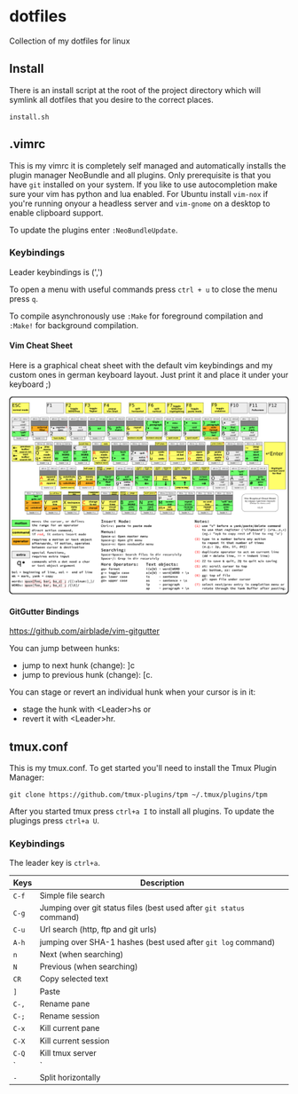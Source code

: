 # dotfiles
Collection of my dotfiles for linux

## Install

There is an install script at the root of the project directory which will
symlink all dotfiles that you desire to the correct places.

    install.sh

## .vimrc

This is my vimrc it is completely self managed and automatically installs the
plugin manager NeoBundle and all plugins. Only prerequisite is that you have
`git` installed on your system. If you like to use autocompletion make sure
your vim has python and lua enabled. For Ubuntu install `vim-nox` if you're
running onyour a headless server and `vim-gnome` on a desktop to enable
clipboard support.

To update the plugins enter `:NeoBundleUpdate`.

### Keybindings

Leader keybindings is (',')

To open a menu with useful commands press `ctrl + u` to close the menu press
`q`.

To compile asynchronously use `:Make` for foreground compilation and `:Make!`
for background compilation.

#### Vim Cheat Sheet

Here is a graphical cheat sheet with the default vim keybindings and my custom
ones in german keyboard layout. Just print it and place it under your keyboard
;)

![vim graphical cheat sheet](https://github.com/sappo/dotfiles/blob/master/vim_cheat_sheet.png)

#### GitGutter Bindings
https://github.com/airblade/vim-gitgutter

You can jump between hunks:
* jump to next hunk (change): ]c
* jump to previous hunk (change): [c.

You can stage or revert an individual hunk when your cursor is in it:
* stage the hunk with \<Leader\>hs or
* revert it with \<Leader\>hr.

## tmux.conf

This is my tmux.conf. To get started you'll need to install the Tmux Plugin
Manager:

```
git clone https://github.com/tmux-plugins/tpm ~/.tmux/plugins/tpm
```

After you started tmux press `ctrl+a I` to install all plugins. To update the
plugings press `ctrl+a U`.

### Keybindings

The leader key is `ctrl+a`.

Keys        | Description
------------|------------
`C-f`       | Simple file search
`C-g`       | Jumping over git status files (best used after `git status` command)
`C-u`       | Url search (http, ftp and git urls)
`A-h`       | jumping over SHA-1 hashes (best used after `git log` command)
`n`         | Next (when searching)
`N`         | Previous (when searching)
`CR`        | Copy selected text
`]`         | Paste
`C-,`       | Rename pane
`C-;`       | Rename session
`C-x`       | Kill current pane
`C-X`       | Kill current session
`C-Q`       | Kill tmux server
`|`         | Split vertically
`-`         | Split horizontally
